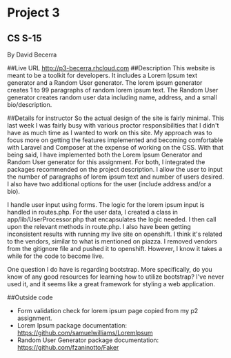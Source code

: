 # Project 3
## CS S-15

By David Becerra

##Live URL
http://p3-becerra.rhcloud.com
##Description
This website is meant to be a toolkit for developers. It includes a Lorem Ipsum text generator and a Random User generator. The lorem ipsum generator creates 1 to 99 paragraphs of random lorem ipsum text. The Random User generator creates random user data including name, address, and a small bio/description.

##Details for instructor
So the actual design of the site is fairly minimal. This last week I was fairly busy with various proctor responsibilities that I didn't have as much time as I wanted to work on this site. My approach was to focus more on getting the features implemented and becoming comfortable with Laravel and Composer at the expense of working on the CSS. With that being said, I have implemented both the Lorem Ipsum Generator and Random User generator for this assignment. For both, I integrated the packages recommended on the project description. I allow the user to input the number of paragraphs of lorem ipsum text and number of users desired. I also have two additional options for the user (include address and/or a bio).

I handle user input using forms. The logic for the lorem ipsum input is handled in routes.php. For the user data, I created a class in app/lib/UserProcessor.php that encapsulates the logic needed. I then call upon the relevant methods in route.php. I also have been getting inconsistent results with running my live site on openshift. I think it's related to the vendors, similar to what is mentioned on piazza. I removed vendors from the gitignore file and pushed it to openshift. However, I know it takes a while for the code to become live.

One question I do have is regarding bootstrap. More specifically, do you know of any good resources for learning how to utilize bootstrap? I've never used it, and it seems like a great framework for styling a web application.

##Outside code
* Form validation check for lorem ipsum page copied from my p2 assignment.
* Lorem Ipsum package documentation: https://github.com/samuelwilliams/LoremIpsum
* Random User Generator package documentation: https://github.com/fzaninotto/Faker